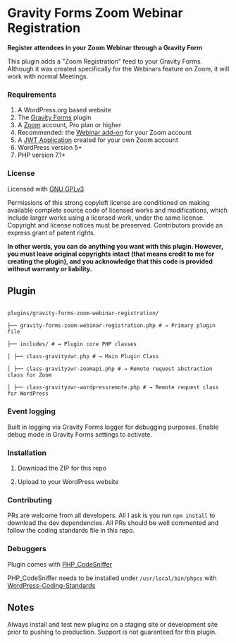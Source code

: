 # Gravity Forms Zoom Webinar Registration

**Register attendees in your Zoom Webinar through a Gravity Form**

This plugin adds a "Zoom Registration" feed to your Gravity Forms. Although it was created specifically for the Webinars feature on Zoom, it will work with normal Meetings.

### Requirements

 1. A WordPress.org based website
 2. The [Gravity Forms](https://www.gravityforms.com/) plugin
 3. A [Zoom](https://zoom.us/) account, Pro plan or higher
 4. Recommended: the [Webinar add-on](https://zoom.us/webinar) for your Zoom account
 5. A [JWT Application](https://marketplace.zoom.us/develop/create) created for your own Zoom account
 6. WordPress version 5+
 7. PHP version 7.1+

### License

Licensed with [GNU GPLv3](https://choosealicense.com/licenses/gpl-3.0/) 

Permissions of this strong copyleft license are conditioned on making available complete source code of licensed works and modifications, which include larger works using a licensed work, under the same license. Copyright and license notices must be preserved. Contributors provide an express grant of patent rights.

**In other words, you can do anything you want with this plugin. However, you must leave original copyrights intact (that means credit to me for creating the plugin), and you acknowledge that this code is provided without warranty or liability.**

  

## Plugin

```shell

plugins/gravity-forms-zoom-webinar-registration/

├── gravity-forms-zoom-webinar-registration.php # → Primary plugin file

├── includes/ # → Plugin core PHP classes

│ ├── class-gravityzwr.php # → Main Plugin Class

│ ├── class-gravityzwr-zoomapi.php # → Remote request abstraction class for Zoom

│ ├── class-gravityzwr-wordpressremote.php # → Remote request class for WordPress

```

### Event logging

Built in logging via Gravity Forms logger for debugging purposes. Enable debug mode in Gravity Forms settings to activate.

### Installation

1. Download the ZIP for this repo

2. Upload to your WordPress website

### Contributing

PRs are welcome from all developers. All I ask is you run `npm install` to download the dev dependencies. All PRs should be well commented and follow the coding standards file in this repo.

### Debuggers

Plugin comes with [PHP_CodeSniffer](https://github.com/squizlabs/PHP_CodeSniffer)

PHP_CodeSniffer needs to be installed under `/usr/local/bin/phpcs` with [WordPress-Coding-Standards](https://github.com/WordPress-Coding-Standards/WordPress-Coding-Standards)

## Notes

Always install and test new plugins on a staging site or development site prior to pushing to production. Support is not guaranteed for this plugin.